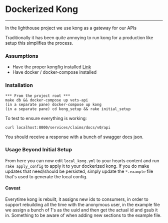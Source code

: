 # Dockerized Kong
---
In the lighthouse project we use kong as a gateway for our APIs

Traditionally it has been quite annoying to run kong for a production like setup this simplifies the process.

### Assumptions
- Have the proper kongfig installed [Link](https://github.com/adhocteam/kongfig)
- Have docker / docker-compose installed

### Installation
```
*** From the project root ***
make db && docker-compose up vets-api
(in a separate pane) docker-compose up kong
(in a separate pane) cd kong_setup && rake initial_setup
```

To test to ensure everything is working:
```
curl localhost:8000/services/claims/docs/v0/api
```
You should receive a response with a bunch of swagger docs json.


### Usage Beyond Initial Setup
From here you can now edit `local_kong.yml` to your hearts content and run `rake apply_config` to apply it to your dockerized kong. If you do make updates that need/should be persisted, simply update the `*.example` file that's used to generate the local config.

#### Caveat
Everytime kong is rebuilt, it assigns new ids to consumers, in order to support rebuilding all the time with the anonymous user, in the example file we assign a bunch of 1's as the uuid and then get the actual id and gsub it in. Something to be aware of when adding new sections to the example file.